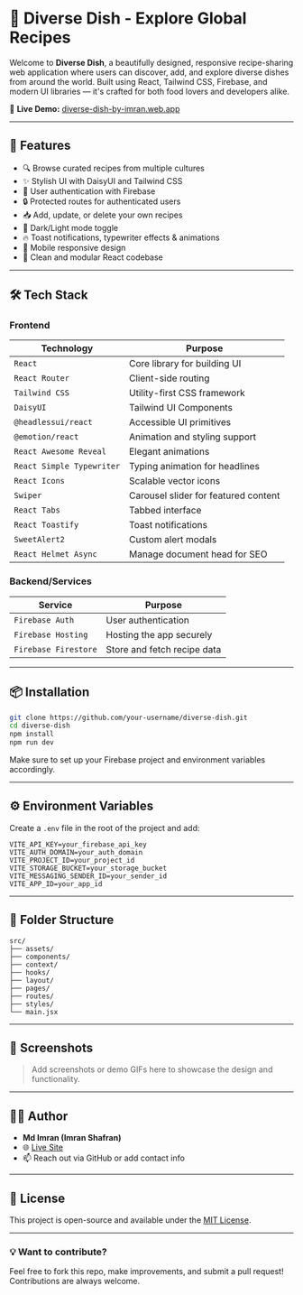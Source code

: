 # 🍲 Diverse Dish - Explore Global Recipes

Welcome to **Diverse Dish**, a beautifully designed, responsive recipe-sharing web application where users can discover, add, and explore diverse dishes from around the world. Built using React, Tailwind CSS, Firebase, and modern UI libraries — it's crafted for both food lovers and developers alike.

🔗 **Live Demo:** [diverse-dish-by-imran.web.app](https://diverse-dish-by-imran.web.app/)

---

## 🚀 Features

- 🔍 Browse curated recipes from multiple cultures  
- ✨ Stylish UI with DaisyUI and Tailwind CSS  
- 👥 User authentication with Firebase  
- 🔒 Protected routes for authenticated users  
- 📥 Add, update, or delete your own recipes  
- 🌙 Dark/Light mode toggle  
- 🔥 Toast notifications, typewriter effects & animations  
- 📱 Mobile responsive design  
- 🧠 Clean and modular React codebase  

---

## 🛠️ Tech Stack

### Frontend

| Technology                | Purpose                                      |
|---------------------------|----------------------------------------------|
| `React`                   | Core library for building UI                |
| `React Router`            | Client-side routing                         |
| `Tailwind CSS`            | Utility-first CSS framework                 |
| `DaisyUI`                 | Tailwind UI Components                      |
| `@headlessui/react`       | Accessible UI primitives                    |
| `@emotion/react`          | Animation and styling support               |
| `React Awesome Reveal`    | Elegant animations                          |
| `React Simple Typewriter` | Typing animation for headlines              |
| `React Icons`             | Scalable vector icons                       |
| `Swiper`                  | Carousel slider for featured content        |
| `React Tabs`              | Tabbed interface                            |
| `React Toastify`          | Toast notifications                         |
| `SweetAlert2`             | Custom alert modals                         |
| `React Helmet Async`      | Manage document head for SEO                |

### Backend/Services

| Service             | Purpose                               |
|---------------------|----------------------------------------|
| `Firebase Auth`     | User authentication                   |
| `Firebase Hosting`  | Hosting the app securely              |
| `Firebase Firestore`| Store and fetch recipe data           |

---

## 📦 Installation

```bash
git clone https://github.com/your-username/diverse-dish.git
cd diverse-dish
npm install
npm run dev
```

Make sure to set up your Firebase project and environment variables accordingly.

---

## ⚙️ Environment Variables

Create a `.env` file in the root of the project and add:

```
VITE_API_KEY=your_firebase_api_key
VITE_AUTH_DOMAIN=your_auth_domain
VITE_PROJECT_ID=your_project_id
VITE_STORAGE_BUCKET=your_storage_bucket
VITE_MESSAGING_SENDER_ID=your_sender_id
VITE_APP_ID=your_app_id
```

---

## 📁 Folder Structure

```
src/
├── assets/
├── components/
├── context/
├── hooks/
├── layout/
├── pages/
├── routes/
├── styles/
└── main.jsx
```

---

## 📸 Screenshots

> Add screenshots or demo GIFs here to showcase the design and functionality.

---

## 👨‍🍳 Author

- **Md Imran (Imran Shafran)**
- 🌐 [Live Site](https://diverse-dish-by-imran.web.app/)
- 📫 Reach out via GitHub or add contact info

---

## 📝 License

This project is open-source and available under the [MIT License](LICENSE).

---

### 💡 Want to contribute?

Feel free to fork this repo, make improvements, and submit a pull request! Contributions are always welcome.
